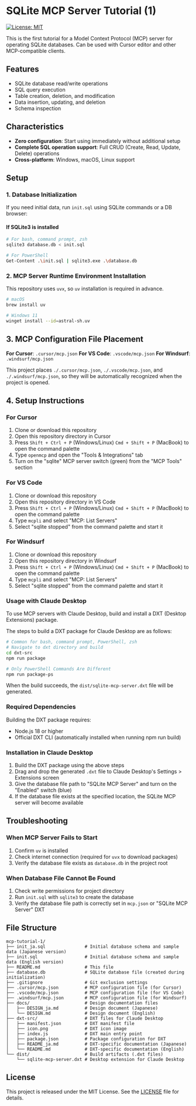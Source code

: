 # SQLite MCP Server Tutorial (1)

[![License: MIT](https://img.shields.io/badge/License-MIT-yellow.svg)](https://opensource.org/licenses/MIT)

This is the first tutorial for a Model Context Protocol (MCP) server for operating SQLite databases. Can be used with Cursor editor and other MCP-compatible clients.

## Features

- SQLite database read/write operations
- SQL query execution
- Table creation, deletion, and modification
- Data insertion, updating, and deletion
- Schema inspection

## Characteristics

- **Zero configuration**: Start using immediately without additional setup
- **Complete SQL operation support**: Full CRUD (Create, Read, Update, Delete) operations
- **Cross-platform**: Windows, macOS, Linux support

## Setup

### 1. Database Initialization

If you need initial data, run `init.sql` using SQLite commands or a DB browser:

#### If SQLite3 is installed

```sh
# For bash, command prompt, zsh
sqlite3 database.db < init.sql

# For PowerShell
Get-Content .\init.sql | sqlite3.exe .\database.db
```

### 2. MCP Server Runtime Environment Installation

This repository uses `uvx`, so `uv` installation is required in advance.

```sh
# macOS
brew install uv

# Windows 11
winget install --id=astral-sh.uv
```

## 3. MCP Configuration File Placement

**For Cursor**: `.cursor/mcp.json`
**For VS Code**: `.vscode/mcp.json`
**For Windsurf**: `.windsurf/mcp.json`

This project places `./.cursor/mcp.json`, `./.vscode/mcp.json`, and `./.windsurf/mcp.json`,
so they will be automatically recognized when the project is opened.

## 4. Setup Instructions

### For Cursor

1. Clone or download this repository
2. Open this repository directory in Cursor
3. Press `Shift + Ctrl + P` (Windows/Linux) `Cmd + Shift + P` (MacBook) to
   open the command palette
4. Type `openmcp` and open the "Tools & Integrations" tab
5. Turn on the "sqlite" MCP server switch (green) from the "MCP Tools" section

### For VS Code

1. Clone or download this repository
2. Open this repository directory in VS Code
3. Press `Shift + Ctrl + P` (Windows/Linux) `Cmd + Shift + P` (MacBook) to
   open the command palette
4. Type `mcpli` and select "MCP: List Servers"
5. Select "sqlite stopped" from the command palette and start it

### For Windsurf

1. Clone or download this repository
2. Open this repository directory in Windsurf
3. Press `Shift + Ctrl + P` (Windows/Linux) `Cmd + Shift + P` (MacBook) to
   open the command palette
4. Type `mcpli` and select "MCP: List Servers"
5. Select "sqlite stopped" from the command palette and start it

### Usage with Claude Desktop

To use MCP servers with Claude Desktop, build and install a DXT (Desktop Extensions) package.

The steps to build a DXT package for Claude Desktop are as follows:

```sh
# Common for bash, command prompt, PowerShell, zsh
# Navigate to dxt directory and build
cd dxt-src
npm run package

# Only PowerShell Commands Are Different
npm run package-ps
```

When the build succeeds, the `dist/sqlite-mcp-server.dxt` file will be generated.

### Required Dependencies

Building the DXT package requires:

- Node.js 18 or higher
- Official DXT CLI (automatically installed when running npm run build)

### Installation in Claude Desktop

1. Build the DXT package using the above steps
2. Drag and drop the generated `.dxt` file to Claude Desktop's Settings > Extensions screen
3. Give the database file path to "SQLite MCP Server" and turn on the "Enabled" switch (blue)
4. If the database file exists at the specified location, the SQLite MCP server will become available

## Troubleshooting

### When MCP Server Fails to Start

1. Confirm `uv` is installed
2. Check internet connection (required for `uvx` to download packages)
3. Verify the database file exists as `database.db` in the project root

### When Database File Cannot Be Found

1. Check write permissions for project directory
2. Run `init.sql` with `sqlite3` to create the database
3. Verify the database file path is correctly set in `mcp.json` or "SQLite MCP Server" DXT

## File Structure

```plaintext
mcp-tutorial-1/
├── init_ja.sql               # Initial database schema and sample data (Japanese version)
├── init.sql                  # Initial database schema and sample data (English version)
├── README.md                 # This file
├── database.db               # SQLite database file (created during initialization)
├── .gitignore                # Git exclusion settings
├── .cursor/mcp.json          # MCP configuration file (for Cursor)
├── .vscode/mcp.json          # MCP configuration file (for VS Code)
├── .windsurf/mcp.json        # MCP configuration file (for Windsurf)
├── docs/                     # Design documentation files
│   ├── DESIGN_ja.md          # Design document (Japanese)
│   └── DESIGN.md             # Design document (English)
├── dxt-src/                  # DXT files for Claude Desktop
│   ├── manifest.json         # DXT manifest file
│   ├── icon.png              # DXT icon image
│   ├── index.js              # DXT main entry point
│   ├── package.json          # Package configuration for DXT
│   ├── README_ja.md          # DXT-specific documentation (Japanese)
│   └── README.md             # DXT-specific documentation (English)
└── dist/                     # Build artifacts (.dxt files)
    └── sqlite-mcp-server.dxt # Desktop extension for Claude Desktop
```

## License

This project is released under the MIT License. See the [LICENSE](LICENSE) file for details.
